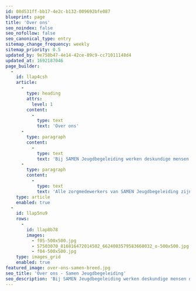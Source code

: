 ```yaml
---
id: 08d531ff-bb17-4e2c-b132-009692bfe087
blueprint: page
title: 'Over ons'
seo_noindex: false
seo_nofollow: false
seo_canonical_type: entry
sitemap_change_frequency: weekly
sitemap_priority: 0.5
updated_by: 9e758b47-4e14-42ce-89c9-cc71011148d4
updated_at: 1692187046
page_builder:
  -
    id: llap4csh
    article:
      -
        type: heading
        attrs:
          level: 1
        content:
          -
            type: text
            text: 'Over ons'
      -
        type: paragraph
        content:
          -
            type: text
            text: 'Bij SAMEN Jeugdbegeleiding werken deskundige mensen die passie voor hun vak hebben en dat niet onder stoelen of banken steken. Ons team bestaat uit jeugd- en gezinsprofessionals en we werken nauw samen met orthopedagogen. '
      -
        type: paragraph
        content:
          -
            type: text
            text: 'Alle zorgmedewerkers van SAMEN Jeugdbegeleiding zijn getraind in het begeleiden van mensen met een psychiatrische stoornis, zoals autisme of ADHD, maar ook opgeleid voor het ontwikkelen van praktische en sociale vaardigheden. Daarnaast zijn al onze medewerkers in het bezit van een Verklaring Omtrent Gedrag en een certificaat EHBO en bedrijfshulpverlening. '
    type: article
    enabled: true
  -
    id: llap5nu9
    rows:
      -
        id: llap8b78
        images:
          - f05-500x500.jpg
          - 57503070_816816472014502_6624003579583660032_o-500x500.jpg
          - f04-500x500.jpg
    type: images_grid
    enabled: true
featured_image: over-ons-samen-breed.jpg
seo_title: 'Over ons - Samen Jeugdbegeleiding'
seo_description: 'Bij SAMEN Jeugdbegeleiding werken deskundige mensen die passie voor hun vak hebben en dat niet onder stoelen of banken steken.'
---
```


